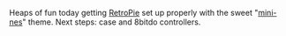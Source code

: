 <!-- slug: 2017/04/17/25 -->
<!-- published: 2017-04-17T07:25:51.500Z -->

Heaps of fun today getting [RetroPie](https://retropie.org.uk) set up properly with the sweet "[mini-nes](https://retropie.org.uk/forum/topic/8391/cardboard-mini-nes-nes-mini-and-famicom-mini-themes)" theme. Next steps: case and 8bitdo controllers.